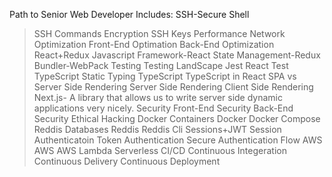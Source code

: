 Path to Senior Web Developer Includes:
SSH-Secure Shell 
> SSH Commands
> Encryption
> SSH Keys
Performance
> Network Optimization
> Front-End Optimation
> Back-End Optimization
React+Redux
> Javascript Framework-React
> State Management-Redux
> Bundler-WebPack
Testing
> Testing LandScape
> Jest
> React Test
TypeScript
> Static Typing
> TypeScript
> TypeScript in React
SPA vs Server Side Rendering
> Server Side Rendering
> Client Side Rendering
> Next.js- A library that allows us to write server side dynamic applications very nicely.
Security
> Front-End Security
> Back-End Security
> Ethical Hacking
Docker
> Containers
> Docker
> Docker Compose
Reddis
> Databases
> Reddis
> Reddis Cli
Sessions+JWT
> Session Authenticatoin
> Token Authentication
> Secure Authentication Flow
AWS
> AWS
> AWS Lambda
> Serverless
CI/CD
Continuous Integeration
Continuous Delivery
Continuous Deployment
